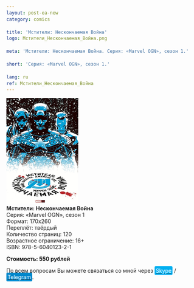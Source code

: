 ```yaml
---
layout: post-ea-new
category: comics

title: 'Мстители: Нескончаемая Война'
logo: Мстители_Нескончаемая_Война.png

meta: 'Мстители: Нескончаемая Война. Серия: «Marvel OGN», сезон 1.'

short: 'Серия: «Marvel OGN», сезон 1.'

lang: ru
ref: Мстители_Нескончаемая_Война
---
```


<a data-fancybox="gallery" href="/img/comics/Мстители_Нескончаемая_Война.png"><img src="/img/comics/Мстители_Нескончаемая_Война.png" alt=""></a>  
**Мстители: Нескончаемая Война**  
Серия: «Marvel OGN», сезон 1  
Формат: 170х260  
Переплёт: твёрдый  
Количество страниц: 120  
Возрастное ограничение: 16+  
ISBN: 978-5-6040123-2-1

**Стоимость: 550 рублей**

По всем вопросам Вы можете связаться со мной через <a href="skype:chutkoy89?call" target="_blank"><span style="background-color:#00aff0; color:white; padding:3px; border-radius: 3px">Skype</span></a> / <a href="https://t.me/chutkoy" target="_blank"><span style="background-color:#0088cc; color:white; padding:3px; border-radius: 3px">Telegram</span></a>.
